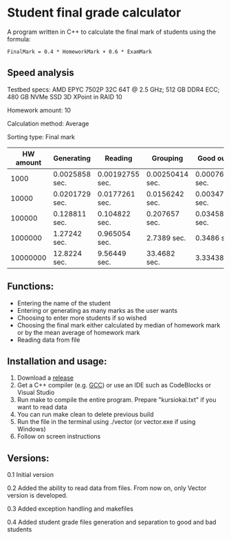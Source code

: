 # Student final grade calculator

A program written in C++ to calculate the final mark of students using the formula:

    FinalMark = 0.4 * HomeworkMark + 0.6 * ExamMark

## Speed analysis

Testbed specs:  AMD EPYC 7502P 32C 64T @ 2.5 GHz; 512 GB DDR4 ECC; 480 GB NVMe SSD 3D XPoint in RAID 10

Homework amount: 10

Calculation method: Average

Sorting type: Final mark


| HW amount | Generating | Reading | Grouping | Good output | Bad output | File size |
|--|--|--|--|--|--|--|
| 1000 | 0.0025858 sec. | 0.00192755 sec. | 0.00250414 sec. | 0.000762517 sec. | 0.000478883 sec. | 149K |
| 10000 | 0.0201729 sec. | 0.0177261 sec. | 0.0156242 sec. | 0.00347689 sec. | 0.00241029 sec. | 1.5M |
| 100000 | 0.128811 sec.  | 0.104822 sec. | 0.207657 sec. | 0.0345887 sec. | 0.0237679 sec. | 15M |
| 1000000 | 1.27242 sec. | 0.965054 sec. | 2.7389 sec. | 0.3486 sec. | 0.236903 sec.| 145M |
| 10000000 | 12.8224 sec. | 9.56449 sec. | 33.4682 sec. | 3.33438 sec. | 2.34011 sec. | 1.5G |

## Functions:

 - Entering the name of the student
 - Entering or generating as many marks as the user wants
 - Choosing to enter more students if so wished
 - Choosing the final mark either calculated by median of homework mark or by the mean average of homework mark
 - Reading data from file

## Installation and usage:

 1. Download a [release](https://github.com/hmv47/GradeCalculator/releases)
 2. Get a C++ compiler (e.g. [GCC](https://gcc.gnu.org/)) or use an IDE such as CodeBlocks or Visual Studio
 3. Run make to compile the entire program. Prepare "kursiokai.txt" if you want to read data
 4. You can run make clean to delete previous build
 5. Run the file in the terminal using ./vector (or vector.exe if using Windows)
 6. Follow on screen instructions

## Versions:

 0.1 Initial version
 
 0.2 Added the ability to read data from files. From now on, only Vector version is developed.
 
 0.3 Added exception handling and makefiles
 
 0.4 Added student grade files generation and separation to good and bad students
 
